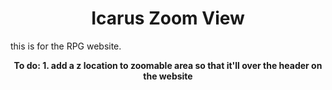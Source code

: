 # <center><b> Icarus Zoom View</b> </center>
this is for the RPG website. 
<center> <b> To do:
1. add a z location to zoomable area so that it'll over the header on the website
